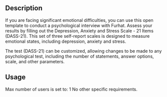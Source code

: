 ## Description
If you are facing significant emotional difficulties, you can use this open template to conduct a psychological interview with Furhat. Assess your results by filling out the Depression, Anxiety and Stress Scale - 21 Items (DASS-21). This set of three self-report scales is designed to measure emotional states, including depression, anxiety and stress.


The test (DASS-21) can be customized, allowing changes to be made to any psychological test, including the number of statements, answer options, scale, and other parameters.

## Usage
Max number of users is set to: 1
No other specific requirements. 
